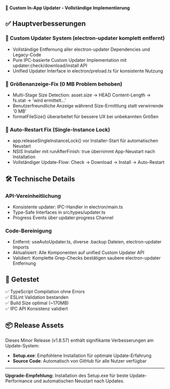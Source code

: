 🚀 **Custom In-App Updater - Vollständige Implementierung**

## ✅ **Hauptverbesserungen**

### **🔧 Custom Updater System (electron-updater komplett entfernt)**
- Vollständige Entfernung aller electron-updater Dependencies und Legacy-Code
- Pure IPC-basierte Custom Updater Implementation mit updater:check/download/install API
- Unified Updater Interface in electron/preload.ts für konsistente Nutzung

### **📏 Größenanzeige-Fix (0 MB Problem behoben)**
- Multi-Stage Size Detection: asset.size → HEAD Content-Length → fs.stat → 'wird ermittelt...'
- Benutzerfreundliche Anzeige während Size-Ermittlung statt verwirrende '0 MB'
- formatFileSize() überarbeitet für bessere UX bei unbekannten Größen

### **🔄 Auto-Restart Fix (Single-Instance Lock)**
- app.releaseSingleInstanceLock() vor Installer-Start für automatischen Neustart
- NSIS Installer mit runAfterFinish: true übernimmt App-Neustart nach Installation
- Vollständiger Update-Flow: Check → Download → Install → Auto-Restart

## 🛠️ **Technische Details**

### **API-Vereinheitlichung**
- Konsistente updater: IPC-Handler in electron/main.ts
- Type-Safe Interfaces in src/types/updater.ts
- Progress Events über updater:progress Channel

### **Code-Bereinigung**
- Entfernt: useAutoUpdater.ts, diverse .backup Dateien, electron-updater Imports
- Aktualisiert: Alle Komponenten auf unified Custom Updater API
- Validiert: Komplette Grep-Checks bestätigen saubere electron-updater Entfernung

## 🧪 **Getestet**

✅ TypeScript Compilation ohne Errors  
✅ ESLint Validation bestanden  
✅ Build Size optimal (~170MB)  
✅ IPC API Konsistenz validiert  

## 📦 **Release Assets**

Dieses Minor Release (v1.8.57) enthält signifikante Verbesserungen am Update-System:
- **Setup.exe**: Empfohlene Installation für optimale Update-Erfahrung
- **Source Code**: Automatisch von GitHub für alle Nutzer verfügbar

---
**Upgrade-Empfehlung:** Installation des Setup.exe für beste Update-Performance und automatischen Neustart nach Updates.